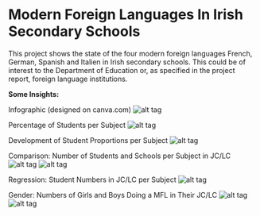# Modern Foreign Languages In Irish Secondary Schools

This project shows the state of the four modern foreign languages French, German, Spanish and Italien in Irish secondary schools. This could be of interest to the Department of Education or, as specified in the project report, foreign language institutions.

**Some Insights:**

Infographic (designed on canva.com)
![alt tag](https://github.com/PaulineStach/ModernForeignLanguagesInIrishSecondarySchool/blob/master/Images/Infographic%20MFL.png)

Percentage of Students per Subject
![alt tag](https://github.com/PaulineStach/ModernForeignLanguagesInIrishSecondarySchool/blob/master/Images/SchoolsAndStudentsPerSubjects.png)

Development of Student Proportions per Subject
![alt tag](https://github.com/PaulineStach/ModernForeignLanguagesInIrishSecondarySchool/blob/master/Images/DevelopmentStudentNumbers.PNG)

Comparison: Number of Students and Schools per Subject in JC/LC
![alt tag](https://github.com/PaulineStach/ModernForeignLanguagesInIrishSecondarySchool/blob/master/Images/JCSchoolStudentRelation.PNG)
![alt tag](https://github.com/PaulineStach/ModernForeignLanguagesInIrishSecondarySchool/blob/master/Images/LCSchoolStudentRelation.PNG)

Regression: Student Numbers in JC/LC per Subject
![alt tag](https://github.com/PaulineStach/ModernForeignLanguagesInIrishSecondarySchool/blob/master/Images/RegressionJuniorLeavingCert.png)

Gender: Numbers of Girls and Boys Doing a MFL in Their JC/LC
![alt tag](https://github.com/PaulineStach/ModernForeignLanguagesInIrishSecondarySchool/blob/master/Images/JCGirlsBoys.png)
![alt tag](https://github.com/PaulineStach/ModernForeignLanguagesInIrishSecondarySchool/blob/master/Images/LCGirlsBoys.png)
